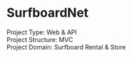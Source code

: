 # SurfboardNet

Project Type: Web & API<br/>
Project Structure: MVC<br/>
Project Domain: Surfboard Rental & Store<br/>
